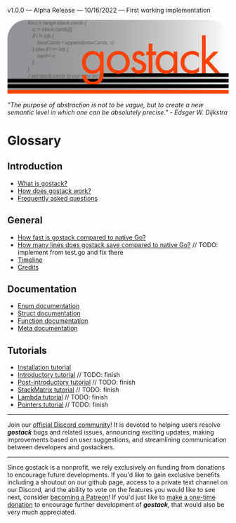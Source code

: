 v1.0.0 — Alpha Release — 10/16/2022 — First working implementation

![Banner](images/gostack_SmallerTransparent.png)

 *"The purpose of abstraction is not to be vague, but to create a new semantic level in which one can be absolutely precise." - Edsger W. Dijkstra*

 <h1>Glossary</h1>

 <h2>Introduction</h2>

 * [What is gostack?](documentation/introduction.md)
 * [How does gostack work?](documentation/overview.md)
 * [Frequently asked questions](documentation/faq.md)

 <h2>General</h2>
 
 * [How fast is gostack compared to native Go?](documentation/benchmark.md)
 * [How many lines does gostack save compared to native Go?](documentation/race.md) // TODO: implement from test.go and fix there
 * [Timeline](documentation/timeline.md)
 * [Credits](documentation/credits.md)

 <h2>Documentation</h2>
 
  * [Enum documentation](documentation/enumsAPI.md)
  * [Struct documentation](documentation/structsAPI.md)
  * [Function documentation](documentation/functionsAPI.md)
  * [Meta documentation](documentation/metaAPI.md)

 <h2>Tutorials</h2>
 
  * [Installation tutorial](documentation/installationTutorial.md)
  * [Introductory tutorial](documentation/introductionTutorial.md) // TODO: finish
  * [Post-introductory tutorial](documentation/postIntroductionTutorial.md) // TODO: finish
  * [StackMatrix tutorial](documentation/matricesTutorial.md) // TODO: finish
  * [Lambda tutorial](documentation/lambdaTutorial.md) // TODO: finish
  * [Pointers tutorial](documentation/pointersTutorial.md) // TODO: finish

---

 Join our [official Discord community](https://discord.gg/NmxxcKBVBU)!  It is devoted to helping users resolve ***gostack*** bugs and related issues, announcing exciting updates, making improvements based on user suggestions, and streamlining communication between developers and gostackers.

---

 Since gostack is a nonprofit, we rely exclusively on funding from donations to encourage future developments.  If you'd like to gain exclusive benefits including a shoutout on our github page, access to a private text channel on our Discord, and the ability to vote on the features you would like to see next, consider [becoming a Patreon](patreon.com/user?u=81677925)!  If you'd just like to [make a one-time donation](https://www.buymeacoffee.com/gabetucker) to encourage further development of ***gostack***, that would also be very much appreciated.
